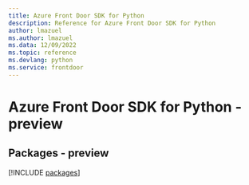 ```yaml
---
title: Azure Front Door SDK for Python
description: Reference for Azure Front Door SDK for Python
author: lmazuel
ms.author: lmazuel
ms.data: 12/09/2022
ms.topic: reference
ms.devlang: python
ms.service: frontdoor
---
```

# Azure Front Door SDK for Python - preview
## Packages - preview
[!INCLUDE [packages](front-door-index.md)]